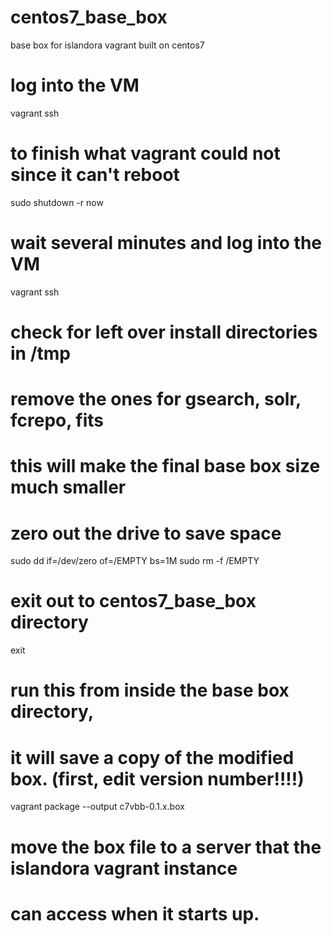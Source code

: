 # centos7_base_box
base box for islandora vagrant built on centos7


# log into the VM
vagrant ssh

# to finish what vagrant could not since it can't reboot
sudo shutdown -r now
# wait several minutes and log into the VM
vagrant ssh

# check for left over install directories in /tmp
# remove the ones for gsearch, solr, fcrepo, fits
# this will make the final base box size much smaller

# zero out the drive to save space
sudo dd if=/dev/zero of=/EMPTY bs=1M
sudo rm -f /EMPTY

# exit out to centos7_base_box directory
exit

# run this from inside the base box directory,
# it will save a copy of the modified box. (first, edit version number!!!!)
vagrant package --output c7vbb-0.1.x.box

# move the box file to a server that the islandora vagrant instance
# can access when it starts up.